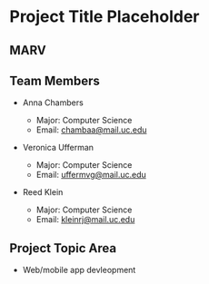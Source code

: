 # Project Title Placeholder
## MARV

## Team Members
* Anna Chambers
    * Major: Computer Science
    * Email: chambaa@mail.uc.edu

* Veronica Ufferman
    * Major: Computer Science
    * Email: uffermvg@mail.uc.edu

* Reed Klein
    * Major: Computer Science
    * Email: kleinrj@mail.uc.edu

## Project Topic Area
* Web/mobile app devleopment
